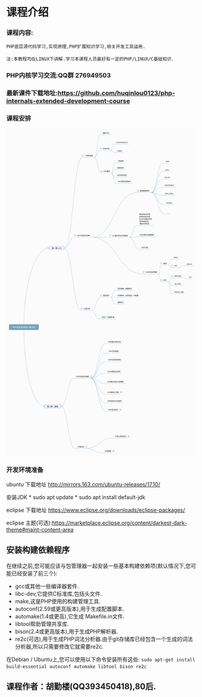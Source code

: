 # 课程介绍


### 课程内容:
    PHP底层源代码学习,实现原理,PHP扩展知识学习,相关开发工具运用.
    
    注:本教程均在LINUX下讲解.学习本课程人员最好有一定的PHP/LINUX/C基础知识.

### PHP内核学习交流:QQ群 276949503
    
### 最新课件下载地址:https://github.com/huqinlou0123/php-internals-extended-development-course

### 课程安排
![课程安排](./image/1-1课程安排脑图.png)

### 开发环境准备

ubuntu 下载地址 http://mirrors.163.com/ubuntu-releases/17.10/

安装JDK
    * sudo apt update
    * sudo apt install default-jdk

eclipse 下载地址 https://www.eclipse.org/downloads/eclipse-packages/

eclipse 主题(可选):https://marketplace.eclipse.org/content/darkest-dark-theme#maint-content-area

## 安装构建依赖程序
在继续之前,您可能应该与包管理器一起安装一些基本构建依赖项(默认情况下,您可能已经安装了前三个):
* gcc或其他一些编译器套件.
* libc-dev,它提供C标准库,包括头文件.
* make,这是PHP使用的构建管理工具.
* autoconf(2.59或更高版本),用于生成配置脚本.
* automake(1.4或更高),它生成 Makefile.in文件.
* libtool帮助管理共享库.
* bison(2.4或更高版本),用于生成PHP解析器.
* re2c(可选),用于生成PHP词法分析器.由于git存储库已经包含一个生成的词法分析器,所以只需要修改它就需要re2c.

在Debian / Ubuntu上,您可以使用以下命令安装所有这些:
`sudo apt-get install build-essential autoconf automake libtool bison re2c`


## 课程作者：胡勤楼(QQ393450418),80后.
















































